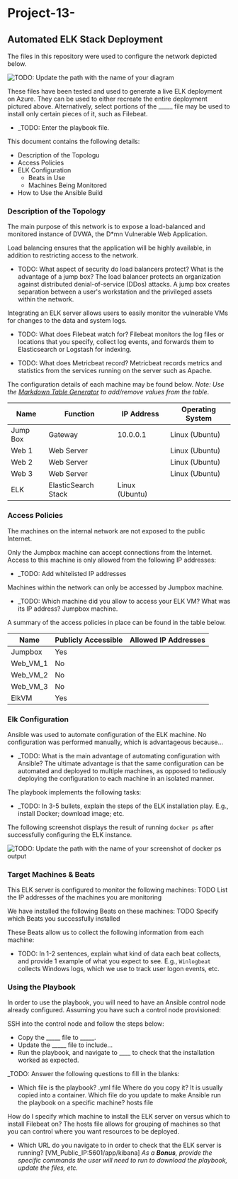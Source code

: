 # Project-13-
## Automated ELK Stack Deployment

The files in this repository were used to configure the network depicted below.

![TODO: Update the path with the name of your diagram](Images/diagram_filename.png)

These files have been tested and used to generate a live ELK deployment on Azure. They can be used to either recreate the entire deployment pictured above. Alternatively, select portions of the _____ file may be used to install only certain pieces of it, such as Filebeat.

  - _TODO: Enter the playbook file.

This document contains the following details:
- Description of the Topologu
- Access Policies
- ELK Configuration
  - Beats in Use
  - Machines Being Monitored
- How to Use the Ansible Build


### Description of the Topology

The main purpose of this network is to expose a load-balanced and monitored instance of DVWA, the D*mn Vulnerable Web Application.

Load balancing ensures that the application will be highly available, in addition to restricting access to the network.
- TODO: What aspect of security do load balancers protect? What is the advantage of a jump box?
The load balancer protects an organization against distributed denial-of-service (DDos) attacks. A jump box creates separation between a user's workstation and the privileged assets within the network.

Integrating an ELK server allows users to easily monitor the vulnerable VMs for changes to the data and system logs.
- TODO: What does Filebeat watch for?
        Filebeat monitors the log files or locations that you specify, collect log events, and forwards them to Elasticsearch or Logstash for indexing.  

- TODO: What does Metricbeat record?
        Metricbeat records metrics and statistics from the services running on the server such as Apache.

The configuration details of each machine may be found below.
_Note: Use the [Markdown Table Generator](http://www.tablesgenerator.com/markdown_tables) to add/remove values from the table_.

| Name     | Function | IP Address | Operating System |
|----------|----------|------------|------------------|
| Jump Box |Gateway   | 10.0.0.1   | Linux (Ubuntu)   |
| Web 1    |Web Server|            | Linux (Ubuntu)   |
| Web 2    |Web Server|            | Linux (Ubuntu)   |
| Web 3    |Web Server|            | Linux (Ubuntu)   |             
| ELK      |ElasticSearch Stack    | Linux (Ubuntu)   |
### Access Policies

The machines on the internal network are not exposed to the public Internet. 

Only the Jumpbox machine can accept connections from the Internet. Access to this machine is only allowed from the following IP addresses:
- _TODO: Add whitelisted IP addresses

Machines within the network can only be accessed by Jumpbox machine.
- _TODO: Which machine did you allow to access your ELK VM? What was its IP address?
         Jumpbox machine. 

A summary of the access policies in place can be found in the table below.

| Name     | Publicly Accessible | Allowed IP Addresses |
|----------|---------------------|----------------------|
| Jumpbox  | Yes                 |                      |
| Web_VM_1 | No                  |                      |
| Web_VM_2 | No                  |                      |
| Web_VM_3 | No                  |                      |
| ElkVM    | Yes                 |                      |

### Elk Configuration

Ansible was used to automate configuration of the ELK machine. No configuration was performed manually, which is advantageous because...
- _TODO: What is the main advantage of automating configuration with Ansible?
The ultimate advantage is that the same configuration can be automated and           deployed to multiple machines, as opposed to tediously deploying the configuration to each machine in an isolated manner.          

The playbook implements the following tasks:
- _TODO: In 3-5 bullets, explain the steps of the ELK installation play. E.g., install Docker; download image; etc.



The following screenshot displays the result of running `docker ps` after successfully configuring the ELK instance.

![TODO: Update the path with the name of your screenshot of docker ps output](Images/docker_ps_output.png)

### Target Machines & Beats
This ELK server is configured to monitor the following machines:
TODO List the IP addresses of the machines you are monitoring

We have installed the following Beats on these machines:
TODO Specify which Beats you successfully installed

These Beats allow us to collect the following information from each machine:
- TODO: In 1-2 sentences, explain what kind of data each beat collects, and provide 1 example of what you expect to see. E.g., `Winlogbeat` collects Windows logs, which we use to track user logon events, etc.

### Using the Playbook
In order to use the playbook, you will need to have an Ansible control node already configured. Assuming you have such a control node provisioned: 

SSH into the control node and follow the steps below:
- Copy the _____ file to _____.
- Update the _____ file to include...
- Run the playbook, and navigate to ____ to check that the installation worked as expected.

_TODO: Answer the following questions to fill in the blanks:
- Which file is the playbook? .yml file
  Where do you copy it? It is usually copied into a container.
  Which file do you update to make Ansible run the playbook on a specific machine?
  hosts file 

How do I specify which machine to install the ELK server on versus which to install Filebeat on?
The hosts file allows for grouping of machines so that you can control where you want resources to be deployed.

- Which URL do you navigate to in order to check that the ELK server is running?
  [VM_Public_IP:5601/app/kibana]
_As a **Bonus**, provide the specific commands the user will need to run to download the playbook, update the files, etc._
